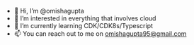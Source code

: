 - 👋 Hi, I’m @omishagupta
- 👀 I’m interested in everything that involves cloud
- 🌱 I’m currently learning CDK/CDK8s/Typescript
- 📫 You can reach out to me on omishagupta95@gmail.com

<!---
omishagupta/omishagupta is a ✨ special ✨ repository because its `README.md` (this file) appears on your GitHub profile.
You can click the Preview link to take a look at your changes.
--->

